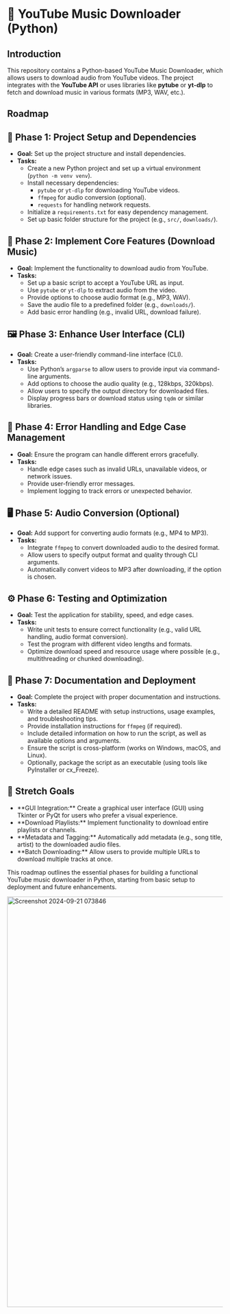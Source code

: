 <!DOCTYPE html>
<html lang="en">
<head>
    <meta charset="UTF-8">
    <meta name="viewport" content="width=device-width, initial-scale=1.0">
    <title>YouTube Music Downloader Roadmap (Python)</title>
</head>
<body>
    <h1>🎵 YouTube Music Downloader (Python)</h1>
    <h2>Introduction</h2>
    <p>
        This repository contains a Python-based YouTube Music Downloader, which allows users to download audio from YouTube videos. The project integrates with the <strong>YouTube API</strong> or uses libraries like <strong>pytube</strong> or <strong>yt-dlp</strong> to fetch and download music in various formats (MP3, WAV, etc.).
    </p>
    <h2>Roadmap</h2>
    <h2>🚀 Phase 1: Project Setup and Dependencies</h2>
    <ul>
        <li><strong>Goal:</strong> Set up the project structure and install dependencies.</li>
        <li><strong>Tasks:</strong>
            <ul>
                <li>Create a new Python project and set up a virtual environment (<code>python -m venv venv</code>).</li>
                <li>Install necessary dependencies:
                    <ul>
                        <li><code>pytube</code> or <code>yt-dlp</code> for downloading YouTube videos.</li>
                        <li><code>ffmpeg</code> for audio conversion (optional).</li>
                        <li><code>requests</code> for handling network requests.</li>
                    </ul>
                </li>
                <li>Initialize a <code>requirements.txt</code> for easy dependency management.</li>
                <li>Set up basic folder structure for the project (e.g., <code>src/</code>, <code>downloads/</code>).</li>
            </ul>
        </li>
    </ul>
    <h2>🔧 Phase 2: Implement Core Features (Download Music)</h2>
    <ul>
        <li><strong>Goal:</strong> Implement the functionality to download audio from YouTube.</li>
        <li><strong>Tasks:</strong>
            <ul>
                <li>Set up a basic script to accept a YouTube URL as input.</li>
                <li>Use <code>pytube</code> or <code>yt-dlp</code> to extract audio from the video.</li>
                <li>Provide options to choose audio format (e.g., MP3, WAV).</li>
                <li>Save the audio file to a predefined folder (e.g., <code>downloads/</code>).</li>
                <li>Add basic error handling (e.g., invalid URL, download failure).</li>
            </ul>
        </li>
    </ul>
    <h2>🖼️ Phase 3: Enhance User Interface (CLI)</h2>
    <ul>
        <li><strong>Goal:</strong> Create a user-friendly command-line interface (CLI).</li>
        <li><strong>Tasks:</strong>
            <ul>
                <li>Use Python’s <code>argparse</code> to allow users to provide input via command-line arguments.</li>
                <li>Add options to choose the audio quality (e.g., 128kbps, 320kbps).</li>
                <li>Allow users to specify the output directory for downloaded files.</li>
                <li>Display progress bars or download status using <code>tqdm</code> or similar libraries.</li>
            </ul>
        </li>
    </ul>
    <h2>🧰 Phase 4: Error Handling and Edge Case Management</h2>
    <ul>
        <li><strong>Goal:</strong> Ensure the program can handle different errors gracefully.</li>
        <li><strong>Tasks:</strong>
            <ul>
                <li>Handle edge cases such as invalid URLs, unavailable videos, or network issues.</li>
                <li>Provide user-friendly error messages.</li>
                <li>Implement logging to track errors or unexpected behavior.</li>
            </ul>
        </li>
    </ul>
    <h2>🖥️ Phase 5: Audio Conversion (Optional)</h2>
    <ul>
        <li><strong>Goal:</strong> Add support for converting audio formats (e.g., MP4 to MP3).</li>
        <li><strong>Tasks:</strong>
            <ul>
                <li>Integrate <code>ffmpeg</code> to convert downloaded audio to the desired format.</li>
                <li>Allow users to specify output format and quality through CLI arguments.</li>
                <li>Automatically convert videos to MP3 after downloading, if the option is chosen.</li>
            </ul>
        </li>
    </ul>
    <h2>⚙️ Phase 6: Testing and Optimization</h2>
    <ul>
        <li><strong>Goal:</strong> Test the application for stability, speed, and edge cases.</li>
        <li><strong>Tasks:</strong>
            <ul>
                <li>Write unit tests to ensure correct functionality (e.g., valid URL handling, audio format conversion).</li>
                <li>Test the program with different video lengths and formats.</li>
                <li>Optimize download speed and resource usage where possible (e.g., multithreading or chunked downloading).</li>
            </ul>
        </li>
    </ul>
    <h2>🎯 Phase 7: Documentation and Deployment</h2>
    <ul>
        <li><strong>Goal:</strong> Complete the project with proper documentation and instructions.</li>
        <li><strong>Tasks:</strong>
            <ul>
                <li>Write a detailed README with setup instructions, usage examples, and troubleshooting tips.</li>
                <li>Provide installation instructions for <code>ffmpeg</code> (if required).</li>
                <li>Include detailed information on how to run the script, as well as available options and arguments.</li>
                <li>Ensure the script is cross-platform (works on Windows, macOS, and Linux).</li>
                <li>Optionally, package the script as an executable (using tools like PyInstaller or cx_Freeze).</li>
            </ul>
        </li>
    </ul>
    <h2>🎯 Stretch Goals</h2>
    <ul>
        <li>**GUI Integration:** Create a graphical user interface (GUI) using Tkinter or PyQt for users who prefer a visual experience.</li>
        <li>**Download Playlists:** Implement functionality to download entire playlists or channels.</li>
        <li>**Metadata and Tagging:** Automatically add metadata (e.g., song title, artist) to the downloaded audio files.</li>
        <li>**Batch Downloading:** Allow users to provide multiple URLs to download multiple tracks at once.</li>
    </ul>
    <p>
        This roadmap outlines the essential phases for building a functional YouTube music downloader in Python, starting from basic setup to deployment and future enhancements.
    </p>
</body>
</html>
<img width="957" alt="Screenshot 2024-09-21 073846" src="https://github.com/user-attachments/assets/af1f60a7-1d9c-40ab-ade0-09acb160ec6b">

